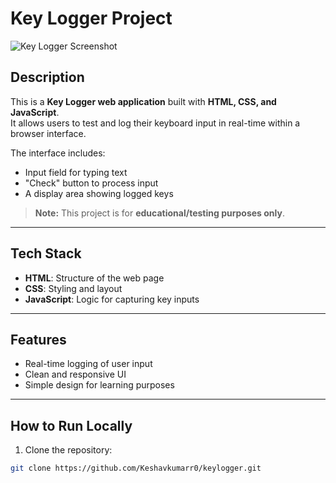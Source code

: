 # Key Logger Project

![Key Logger Screenshot](./Screenshot%20(162).png)

## Description
This is a **Key Logger web application** built with **HTML, CSS, and JavaScript**.  
It allows users to test and log their keyboard input in real-time within a browser interface.  

The interface includes:
- Input field for typing text
- "Check" button to process input
- A display area showing logged keys

> **Note:** This project is for **educational/testing purposes only**.

---

## Tech Stack
- **HTML**: Structure of the web page  
- **CSS**: Styling and layout  
- **JavaScript**: Logic for capturing key inputs  

---

## Features
- Real-time logging of user input  
- Clean and responsive UI  
- Simple design for learning purposes  

---

## How to Run Locally
1. Clone the repository:
```bash
git clone https://github.com/Keshavkumarr0/keylogger.git

 
 
